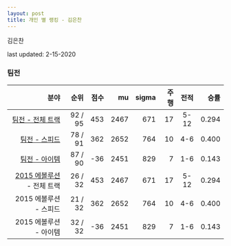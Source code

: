 ```yaml
---
layout: post
title: 개인 별 랭킹 - 김은찬
---
```


김은찬

last updated: 2-15-2020


### 팀전

| 분야 | 순위 | 점수 | mu | sigma | 주행 | 전적 | 승률 |
|---:|---:|---:|---:|---:|---:|:---:|---:|
| [팀전 - 전체 트랙](../team-full) | 92 / 95 | 453 | 2467 | 671 | 17 | 5-12 | 0.294 |
| [팀전 - 스피드](../team-speed) | 78 / 91 | 362 | 2652 | 764 | 10 | 4-6 | 0.400 |
| [팀전 - 아이템](../team-item) | 87 / 90 | -36 | 2451 | 829 | 7 | 1-6 | 0.143 |
| [2015 에볼루션](../teams-t2015_1) - 전체 트랙 | 26 / 32 | 453 | 2467 | 671 | 17 | 5-12 | 0.294 |
| 2015 에볼루션 - 스피드 | 21 / 32 | 362 | 2652 | 764 | 10 | 4-6 | 0.400 |
| 2015 에볼루션 - 아이템 | 32 / 32 | -36 | 2451 | 829 | 7 | 1-6 | 0.143 |
